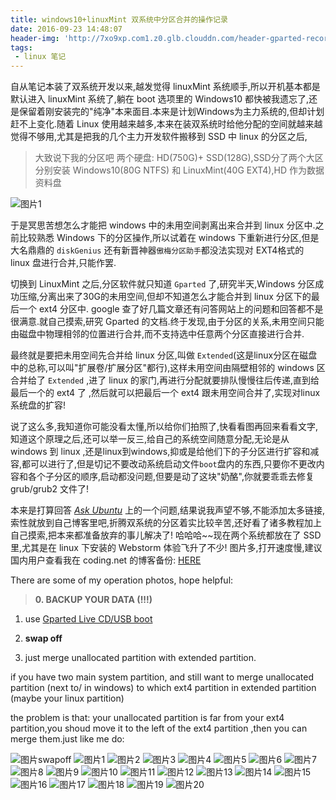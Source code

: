 ```yaml
---
title: windows10+linuxMint 双系统中分区合并的操作记录
date: 2016-09-23 14:48:07
header-img: 'http://7xo9xp.com1.z0.glb.clouddn.com/header-gparted-records.jpg'
tags:
 - linux 笔记
---
```

自从笔记本装了双系统开发以来,越发觉得 linuxMint 系统顺手,所以开机基本都是默认进入 linuxMint 系统了,躺在 boot 选项里的 Windows10 都快被我遗忘了,还是保留着刚安装完的"纯净"本来面目.本来是计划Windows为主力系统的,但却计划赶不上变化.随着 Linux 使用越来越多,本来在装双系统时给他分配的空间就越来越觉得不够用,尤其是把我的几个主力开发软件搬移到 SSD 中 linux 的分区之后,

> 大致说下我的分区吧
   两个硬盘: HD(750G)+ SSD(128G),SSD分了两个大区分别安装 Windows10(80G  NTFS) 和 LinuxMint(40G  EXT4),HD 作为数据资料盘

![图片1](http://7xo9xp.com1.z0.glb.clouddn.com/gparted-record1.png)

于是冥思苦想怎么才能把 windows 中的未用空间剥离出来合并到 linux 分区中.之前比较熟悉 Windows 下的分区操作,所以试着在 windows 下重新进行分区,但是大名鼎鼎的 `diskGenius` 还有新晋神器`傲梅分区助手`都没法实现对 EXT4格式的 linux 盘进行合并,只能作罢.

切换到 LinuxMint 之后,分区软件就只知道 `Gparted` 了,研究半天,Windows 分区成功压缩,分离出来了30G的未用空间,但却不知道怎么才能合并到 linux 分区下的最后一个 ext4 分区中. google 查了好几篇文章还有问答网站上的问题和回答都不是很满意.就自己摸索,研究 Gparted 的文档.终于发现,由于分区的关系,未用空间只能由磁盘中物理相邻的位置进行合并,而不支持选中任意两个分区直接进行合并.

最终就是要把未用空间先合并给 linux 分区,叫做 `Extended`(这是linux分区在磁盘中的总称,可以叫"扩展卷/扩展分区"都行),这样未用空间由隔壁相邻的 windows 区合并给了 `Extended` ,进了 linux 的家门,再进行分配就要排队慢慢往后传递,直到给最后一个的 ext4 了 ,然后就可以把最后一个 ext4 跟未用空间合并了,实现对linux系统盘的扩容!

说了这么多,我知道你可能没看太懂,所以给你们拍照了,快看看图再回来看看文字,知道这个原理之后,还可以举一反三,给自己的系统空间随意分配,无论是从 windows 到 linux ,还是linux到windows,抑或是给他们下的子分区进行扩容和减容,都可以进行了,但是切记不要改动系统启动文件`boot`盘内的东西,只要你不更改内容和各个子分区的顺序,启动都没问题,但要是动了这块"奶酪",你就要乖乖去修复 grub/grub2 文件了!

本来是打算回答 [*Ask Ubuntu*](http://askubuntu.com/questions/269045/how-to-merge-an-unallocated-partition-with-an-extended-partition/828542#828542) 上的一个问题,结果说我声望不够,不能添加太多链接,索性就放到自己博客里吧,折腾双系统的分区着实比较辛苦,还好看了诸多教程加上自己摸索,把本来都准备放弃的事儿解决了!
哈哈哈~~现在两个系统都放在了 SSD 里,尤其是在 linux 下安装的 Webstorm 体验飞升了不少!
图片多,打开速度慢,建议国内用户查看我在 coding.net 的博客备份: [HERE](http://hellowor1d.coding.me/2016/09/23/windows10-linuxMint-%E5%8F%8C%E7%B3%BB%E7%BB%9F%E4%B8%AD%E5%88%86%E5%8C%BA%E5%90%88%E5%B9%B6%E7%9A%84%E6%93%8D%E4%BD%9C%E8%AE%B0%E5%BD%95/)

There are some of my operation photos, hope helpful:

>    **0. BACKUP YOUR DATA  (!!!)**

1.   use [Gparted Live CD/USB boot](http://gparted.sourceforge.net/livecd.php)

2.   **swap off**

3.  just merge unallocated partition with extended partition.


if you have two main system partition, and still  want to merge unallocated partition (next to/ in windows) to which ext4 partition in extended partition (maybe your linux partition)

the problem is that:
your unallocated partition is far from your ext4 partition,you shoud move it to the left of the ext4 partition ,then you can merge them.just like me do:


![图片swapoff](http://7xo9xp.com1.z0.glb.clouddn.com/gparted-recordswapoff.png)
![图片1](http://7xo9xp.com1.z0.glb.clouddn.com/gparted-record1.png)
![图片2](http://7xo9xp.com1.z0.glb.clouddn.com/gparted-record2.png)
![图片3](http://7xo9xp.com1.z0.glb.clouddn.com/gparted-record3.png)
![图片4](http://7xo9xp.com1.z0.glb.clouddn.com/gparted-record4.png)
![图片5](http://7xo9xp.com1.z0.glb.clouddn.com/gparted-record5.png)
![图片6](http://7xo9xp.com1.z0.glb.clouddn.com/gparted-record6.png)
![图片7](http://7xo9xp.com1.z0.glb.clouddn.com/gparted-record7.png)
![图片8](http://7xo9xp.com1.z0.glb.clouddn.com/gparted-record8.png)
![图片9](http://7xo9xp.com1.z0.glb.clouddn.com/gparted-record9.png)
![图片10](http://7xo9xp.com1.z0.glb.clouddn.com/gparted-record10.png)
![图片11](http://7xo9xp.com1.z0.glb.clouddn.com/gparted-record11.png)
![图片12](http://7xo9xp.com1.z0.glb.clouddn.com/gparted-record12.png)
![图片13](http://7xo9xp.com1.z0.glb.clouddn.com/gparted-record13.png)
![图片14](http://7xo9xp.com1.z0.glb.clouddn.com/gparted-record14.png)
![图片15](http://7xo9xp.com1.z0.glb.clouddn.com/gparted-record15.png)
![图片16](http://7xo9xp.com1.z0.glb.clouddn.com/gparted-record16.png)
![图片17](http://7xo9xp.com1.z0.glb.clouddn.com/gparted-record17.png)
![图片18](http://7xo9xp.com1.z0.glb.clouddn.com/gparted-record18.png)
![图片19](http://7xo9xp.com1.z0.glb.clouddn.com/gparted-record19.png)
![图片20](http://7xo9xp.com1.z0.glb.clouddn.com/gparted-record20.png)
